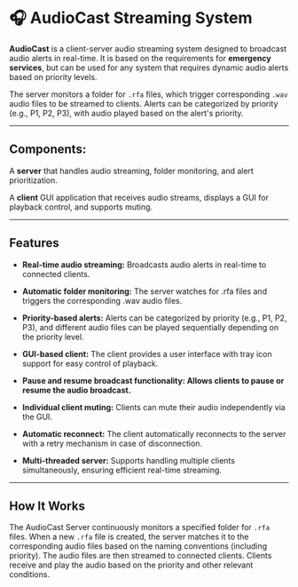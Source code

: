# 🎧 AudioCast Streaming System
**AudioCast** is a client-server audio streaming system designed to broadcast audio alerts in real-time. It is  based on the requirements for **emergency services**, but can be used for any system that requires dynamic audio alerts based on priority levels.

The server monitors a folder for `.rfa` files, which trigger corresponding `.wav` audio files to be streamed to clients. Alerts can be categorized by priority (e.g., P1, P2, P3), with audio played based on the alert's priority.

---

## Components:

A **server** that handles audio streaming, folder monitoring, and alert prioritization.

A **client** GUI application that receives audio streams, displays a GUI for playback control, and supports muting.

---

## Features
- **Real-time audio streaming:** Broadcasts audio alerts in real-time to connected clients.


- **Automatic folder monitoring:** The server watches for .rfa files and triggers the corresponding .wav audio files.


- **Priority-based alerts:** Alerts can be categorized by priority (e.g., P1, P2, P3), and different audio files can be played sequentially depending on the priority level.


- **GUI-based client:** The client provides a user interface with tray icon support for easy control of playback.


- **Pause and resume broadcast functionality: Allows clients to pause or resume the audio broadcast.**


- **Individual client muting:** Clients can mute their audio independently via the GUI.


- **Automatic reconnect:** The client automatically reconnects to the server with a retry mechanism in case of disconnection.


- **Multi-threaded server:** Supports handling multiple clients simultaneously, ensuring efficient real-time streaming.

---

## How It Works
The AudioCast Server continuously monitors a specified folder for `.rfa` files. When a new `.rfa` file is created, the server matches it to the corresponding audio files based on the naming conventions (including priority). The audio files are then streamed to connected clients. Clients receive and play the audio based on the priority and other relevant conditions.
